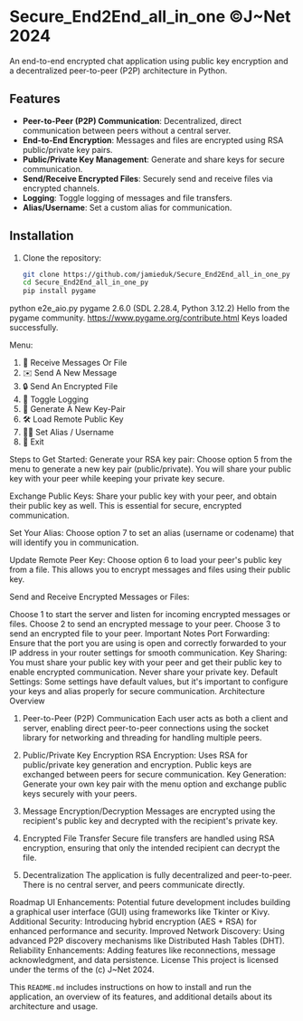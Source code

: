 # Secure_End2End_all_in_one ©J~Net 2024

An end-to-end encrypted chat application using public key encryption and a decentralized peer-to-peer (P2P) architecture in Python.

## Features

- **Peer-to-Peer (P2P) Communication**: Decentralized, direct communication between peers without a central server.
- **End-to-End Encryption**: Messages and files are encrypted using RSA public/private key pairs.
- **Public/Private Key Management**: Generate and share keys for secure communication.
- **Send/Receive Encrypted Files**: Securely send and receive files via encrypted channels.
- **Logging**: Toggle logging of messages and file transfers.
- **Alias/Username**: Set a custom alias for communication.

## Installation

1. Clone the repository:
   ```bash
   git clone https://github.com/jamieduk/Secure_End2End_all_in_one_py
   cd Secure_End2End_all_in_one_py
   pip install pygame

python e2e_aio.py 
pygame 2.6.0 (SDL 2.28.4, Python 3.12.2)
Hello from the pygame community. https://www.pygame.org/contribute.html
Keys loaded successfully.

Menu:
1. 📩 Receive Messages Or File
2. ✉️ Send A New Message
3. 🔒 Send An Encrypted File
4. 📝 Toggle Logging
5. 🔑 Generate A New Key-Pair
6. 🛠️ Load Remote Public Key
7. 🧑‍💻 Set Alias / Username
8. 🚪 Exit

Steps to Get Started:
Generate your RSA key pair: Choose option 5 from the menu to generate a new key pair (public/private). You will share your public key with your peer while keeping your private key secure.

Exchange Public Keys: Share your public key with your peer, and obtain their public key as well. This is essential for secure, encrypted communication.

Set Your Alias: Choose option 7 to set an alias (username or codename) that will identify you in communication.

Update Remote Peer Key: Choose option 6 to load your peer's public key from a file. This allows you to encrypt messages and files using their public key.

Send and Receive Encrypted Messages or Files:

Choose 1 to start the server and listen for incoming encrypted messages or files.
Choose 2 to send an encrypted message to your peer.
Choose 3 to send an encrypted file to your peer.
Important Notes
Port Forwarding: Ensure that the port you are using is open and correctly forwarded to your IP address in your router settings for smooth communication.
Key Sharing: You must share your public key with your peer and get their public key to enable encrypted communication. Never share your private key.
Default Settings: Some settings have default values, but it's important to configure your keys and alias properly for secure communication.
Architecture Overview
1. Peer-to-Peer (P2P) Communication
Each user acts as both a client and server, enabling direct peer-to-peer connections using the socket library for networking and threading for handling multiple peers.

2. Public/Private Key Encryption
RSA Encryption: Uses RSA for public/private key generation and encryption. Public keys are exchanged between peers for secure communication.
Key Generation: Generate your own key pair with the menu option and exchange public keys securely with your peers.
3. Message Encryption/Decryption
Messages are encrypted using the recipient's public key and decrypted with the recipient's private key.

4. Encrypted File Transfer
Secure file transfers are handled using RSA encryption, ensuring that only the intended recipient can decrypt the file.

5. Decentralization
The application is fully decentralized and peer-to-peer. There is no central server, and peers communicate directly.

Roadmap
UI Enhancements: Potential future development includes building a graphical user interface (GUI) using frameworks like Tkinter or Kivy.
Additional Security: Introducing hybrid encryption (AES + RSA) for enhanced performance and security.
Improved Network Discovery: Using advanced P2P discovery mechanisms like Distributed Hash Tables (DHT).
Reliability Enhancements: Adding features like reconnections, message acknowledgment, and data persistence.
License
This project is licensed under the terms of the (c) J~Net 2024.


This `README.md` includes instructions on how to install and run the application, an overview of its features, and additional details about its architecture and usage.

